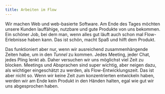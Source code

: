 ```yaml
---
title: Arbeiten im Flow
---
```


Wir machen Web und web-basierte Software. Am Ende des Tages möchten unsere Kunden lauffähige, nutzbare und gute Produkte von uns bekommen. Ein schöner Job, bei dem man, wenn alles gut läuft auch schon mal Flow-Erlebnisse haben kann. Das ist schön, macht Spaß und hilft dem Produkt. 

Das funktioniert aber nur, wenn wir ausreichend zusammenhängende Zeiten habe, um in den *Tunnel* zu kommen. Jedes Meeting, jeder Chat, jedes Pling lenkt ab. Daher versuchen wir uns möglichst viel Zeit zu blocken. Meetings und Absprachen sind super wichtig, aber neigen dazu, als wichtiger eingeschätzt zu werden, als Flow-Entwicklungszeit. Das ist aber nicht so. Wenn wir keine Zeit zum konzentrierten entwickeln haben, werden wir am Ende kein Produkt in den Händen halten, egal wie gut wir uns abgesprochen haben. 
